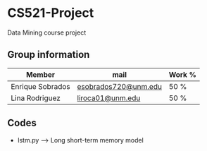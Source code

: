 # CS521-Project
Data Mining course project

## Group information

| Member   | mail    | Work %  | 
| -------- | ------- | ------- |
| Enrique Sobrados  | esobrados720@unm.edu | 50 %    |
| Lina Rodriguez | liroca01@unm.edu     | 50 %    |

## Codes
- lstm.py --> Long short-term memory model

